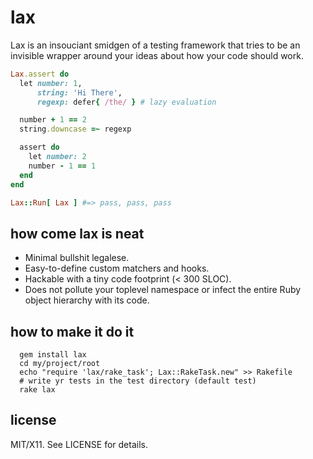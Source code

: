 lax
===
Lax is an insouciant smidgen of a testing framework that tries to be an invisible wrapper around your ideas about how your code should work.
```ruby
Lax.assert do
  let number: 1,
      string: 'Hi There',
      regexp: defer{ /the/ } # lazy evaluation

  number + 1 == 2
  string.downcase =~ regexp

  assert do
    let number: 2
    number - 1 == 1
  end
end

Lax::Run[ Lax ] #=> pass, pass, pass

```
how come lax is neat
--------------------
* Minimal bullshit legalese.
* Easy-to-define custom matchers and hooks.
* Hackable with a tiny code footprint (< 300 SLOC).
* Does not pollute your toplevel namespace or infect the entire Ruby object hierarchy with its code.

how to make it do it
--------------------
```shell
  gem install lax
  cd my/project/root
  echo "require 'lax/rake_task'; Lax::RakeTask.new" >> Rakefile
  # write yr tests in the test directory (default test)
  rake lax
```

license
-------
MIT/X11. See LICENSE for details.

